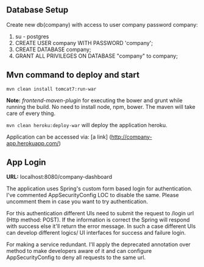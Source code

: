 ## Database Setup

Create new db(company) with access to user company password company:

1. su - postgres
2. CREATE USER company WITH PASSWORD 'company';
3. CREATE DATABASE company;
4. GRANT ALL PRIVILEGES ON DATABASE "company" to company;

## Mvn command to deploy and start

`mvn clean install tomcat7:run-war`

**Note:** *frontend-maven-plugin* for executing the bower and grunt while
  running the build. No need to install node, npm, bower. The maven will take
  care of every thing.

`mvn clean heroku:deploy-war` will deploy the application  heroku.

Application can be accessed via: [a link] (http://company-app.herokuapp.com/)

## App Login

**URL:** localhost:8080/company-dashboard

The application uses Spring's custom form based login for authentication. 
I've commented AppSecurityConfig LOC to disable the same. 
Please uncomment them in case you want to try authentication.

For this authentication different UIs need to submit the request to /login
url (Http method: POST). If the information is correct the Spring will respond
with success else it'll return the error message. In such a case different UIs 
can develop different logics/ UI interfaces for success and failure login.

For making a service redundant. I'll apply the deprecated annotation over method
to make developers aware of it and can configure AppSecurityConfig to deny all
requests to the same url.
